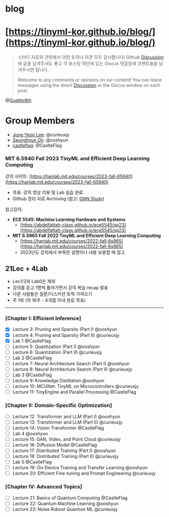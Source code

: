 # blog

# [https://tinyml-kor.github.io/blog/](https://tinyml-kor.github.io/blog/)

> 스터디 자료와 관련해서 어떤 토의나 의견 모두 감사합니다! Github [Discussion](https://github.com/TINYML-KOR/blog/discussions)에 글을 남겨주셔도 좋고 각 포스팅 하단에 있는 Giscus 댓글창에 코멘트들을 남겨주시면 됩니다.
>
> Welcome to any comments or opinions on our content! You can leave messages using the direct [Discussion](https://github.com/TINYML-KOR/blog/discussions) or the Giscus window on each post.
> 

@[Gueltto9th](https://github.com/orgs/geultto/teams/9th)

# Group Members
- [Jung Yeon Lee](https://github.com/curieuxjy): @curieuxjy
- [Seunghyun Oh](https://github.com/ooshyun): @ooshyun
- [castleflag](https://github.com/CastleFlag): @CastleFlag

### **MIT 6.5940 Fall 2023 TinyML and Efficient Deep Learning Computing**
강의 사이트: [https://hanlab.mit.edu/courses/2023-fall-65940](https://hanlab.mit.edu/courses/2023-fall-65940)

- 목표: 강의 영상 리뷰 및 Lab 실습 완료
- Github 정리 자료 Archiving (참고: [GNN Study](https://cs224w-kor.github.io/posts/lec04.html))

참고강의:

- **ECE 5545: Machine Learning Hardware and Systems** 
  - [https://abdelfattah-class.github.io/ece5545/sp23](https://abdelfattah-class.github.io/ece5545/sp23)
- **MIT 6.S965 Fall 2022 TinyML and Efficient Deep Learning Computing**
  - [https://hanlab.mit.edu/courses/2022-fall-6s965](https://hanlab.mit.edu/courses/2022-fall-6s965)
  - 2023년도 강의에서 부족한 설명이나 내용 보충할 때 참고
        
## **21Lec + 4Lab** 
- Lec1/2와 Lab0은 제외
- 강의를 듣고 1명씩 돌아가면서 강의 복습 recap 발표
- 다른 사람들은 질문/디스커션 토픽 가져오기
- 주 1회 (약 16주 - 4개월 이내 완료 목표)

---

### **[Chapter I: Efficient Inference]**
- [x]  Lecture 3: Pruning and Sparsity (Part I) @ooshyun
- [x]  Lecture 4: Pruning and Sparsity (Part II) @curieuxjy
- [x]  Lab 1 @CastleFlag
- [ ]  Lecture 5: Quantization (Part I) @ooshyun
- [ ]  Lecture 6: Quantization (Part II) @curieuxjy
- [ ]  Lab 2  @CastleFlag
- [ ]  Lecture 7: Neural Architecture Search (Part I) @ooshyun
- [ ]  Lecture 8: Neural Architecture Search (Part II) @curieuxjy
- [ ]  Lab 3 @CastleFlag
- [ ]  Lecture 9: Knowledge Distillation @ooshyun
- [ ]  Lecture 10: MCUNet: TinyML on Microcontrollers @curieuxjy
- [ ]  Lecture 11: TinyEngine and Parallel Processing @CastleFlag

### **[Chapter II: Domain-Specific Optimization]**
- [ ]  Lecture 12: Transformer and LLM (Part I) @ooshyun
- [ ]  Lecture 13: Transformer and LLM (Part II) @curieuxjy
- [ ]  Lecture 14: Vision Transformer @CastleFlag
- [ ]  Lab 4 @ooshyun
- [ ]  Lecture 15: GAN, Video, and Point Cloud @curieuxjy
- [ ]  Lecture 16: Diffusion Model @CastleFlag
- [ ]  Lecture 17: Distributed Training (Part I) @ooshyun
- [ ]  Lecture 18: Distributed Training (Part II) @curieuxjy
- [ ]  Lab 5 @CastleFlag
- [ ]  Lecture 19: On-Device Training and Transfer Learning @ooshyun
- [ ]  Lecture 20: Efficient Fine-tuning and Prompt Engineering @curieuxjy

### **[Chapter IV: Advanced Topics]**
- [ ]  Lecture 21: Basics of Quantum Computing @CastleFlag
- [ ]  Lecture 22: Quantum Machine Learning @ooshyun
- [ ]  Lecture 23: Noise Robust Quantum ML @curieuxjy